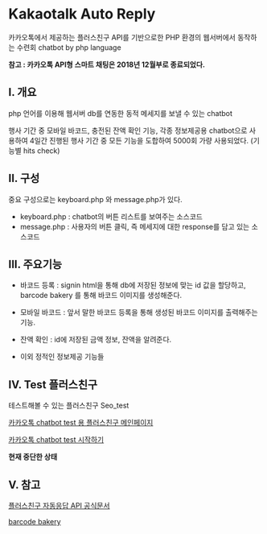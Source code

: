 # Kakaotalk Auto Reply
카카오톡에서 제공하는 플러스친구 API를 기반으로한 PHP 환경의 웹서버에서 동작하는 수련회 chatbot
by php language

**참고 : 카카오톡 API형 스마트 채팅은 2018년 12월부로 종료되었다.**



## I. 개요

php 언어를 이용해 웹서버 db를 연동한 동적 메세지를 보낼 수 있는 chatbot

행사 기간 중 모바일 바코드, 충전된 잔액 확인 기능, 각종 정보제공용 chatbot으로 사용하여
4일간 진행된 행사 기간 중 모든 기능을 도합하여 5000회 가량 사용되었다. (기능별 hits check)



## II. 구성

중요 구성으로는 keyboard.php 와 message.php가 있다.

* keyboard.php
  : chatbot의 버튼 리스트를 보여주는 소스코드
* message.php
  : 사용자의 버튼 클릭, 즉 메세지에 대한 response를 담고 있는 소스코드



## III. 주요기능

- 바코드 등록
  : signin html을 통해 db에 저장된 정보에 맞는 id 값을 할당하고,
    barcode bakery 를 통해 바코드 이미지를 생성해준다.

- 모바일 바코드
  : 앞서 말한 바코드 등록을 통해 생성된 바코드 이미지를 출력해주는 기능.  
- 잔액 확인
  : id에 저장된 금액 정보, 잔액을 알려준다.
- 이외 정적인 정보제공 기능들


## IV. Test 플러스친구

테스트해볼 수 있는 플러스친구 Seo_test

[카카오톡 chatbot test 용 플러스친구 메인페이지](https://pf.kakao.com/_ERQCxl)

[카카오톡 chatbot test 시작하기](https://pf.kakao.com/_ERQCxl/chat)

**현재 중단한 상태**

## V. 참고

[플러스친구 자동응답 API 공식문서](https://github.com/plusfriend/auto_reply)

[barcode bakery](https://www.barcodebakery.com/)